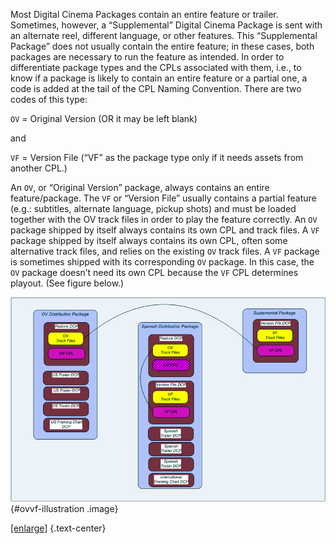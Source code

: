Most Digital Cinema Packages contain an entire feature or trailer.  Sometimes, however, a “Supplemental” Digital Cinema Package is sent with an alternate reel, different language, or other features.  This “Supplemental Package” does not usually contain the entire feature; in these cases, both packages are necessary to run the feature as intended.  In order to differentiate package types and the CPLs associated with them, i.e., to know if a package is likely to contain an entire feature or a partial one, a code is added at the tail of the CPL Naming Convention.  There are two codes of this type: 

`OV` = Original Version (OR it may be left blank)

and

`VF` = Version File (“VF” as the package type only if it needs assets from another CPL.)

An `OV`, or “Original Version” package, always contains an entire feature/package.  The `VF` or “Version File” usually contains a partial feature (e.g.: subtitles, alternate language, pickup shots) and must be loaded together with the OV track files in order to play the feature correctly.  An `OV` package shipped by itself always contains its own CPL and track files.  A `VF` package shipped by itself always contains its own CPL, often some alternative track files, and relies on the existing `OV` track files.  A `VF` package is sometimes shipped with its corresponding `OV` package.  In this case, the `OV` package doesn’t need its own CPL because the `VF` CPL determines playout.  (See figure below.)

![OV/VF Illustration](dcnc_ov-vf.jpg "OV/VF Illustration"){#ovvf-illustration .image}

[[enlarge]](dcnc_ov-vf.jpg)
{.text-center}